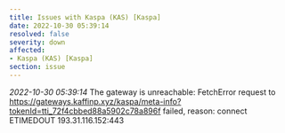 ```yaml
---
title: Issues with Kaspa (KAS) [Kaspa]
date: 2022-10-30 05:39:14
resolved: false
severity: down
affected:
- Kaspa (KAS) [Kaspa]
section: issue
---
```


*2022-10-30 05:39:14* The gateway is unreachable: FetchError request to https://gateways.kaffinp.xyz/kaspa/meta-info?tokenId=tti_72f4cbbed88a5902c78a896f failed, reason: connect ETIMEDOUT 193.31.116.152:443
